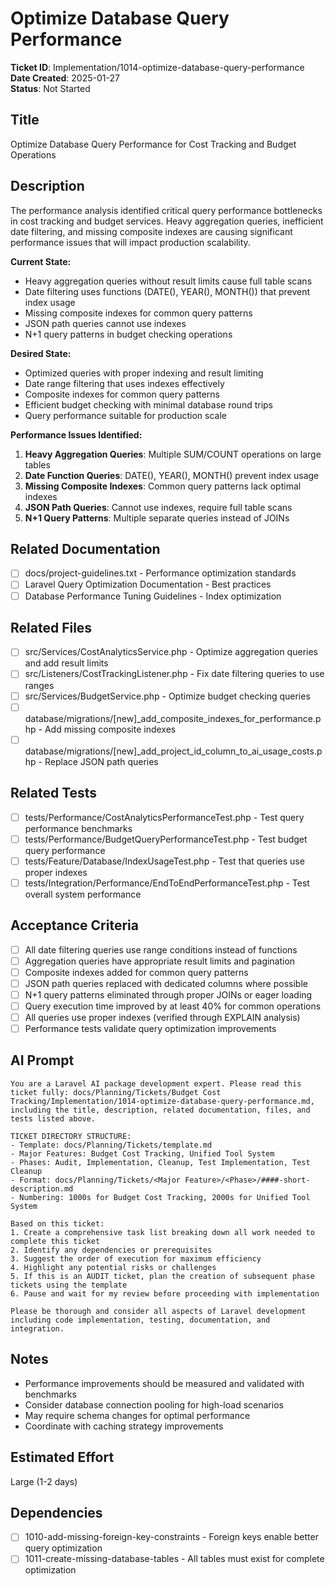 # Optimize Database Query Performance

**Ticket ID**: Implementation/1014-optimize-database-query-performance  
**Date Created**: 2025-01-27  
**Status**: Not Started  

## Title
Optimize Database Query Performance for Cost Tracking and Budget Operations

## Description
The performance analysis identified critical query performance bottlenecks in cost tracking and budget services. Heavy aggregation queries, inefficient date filtering, and missing composite indexes are causing significant performance issues that will impact production scalability.

**Current State:**
- Heavy aggregation queries without result limits cause full table scans
- Date filtering uses functions (DATE(), YEAR(), MONTH()) that prevent index usage
- Missing composite indexes for common query patterns
- JSON path queries cannot use indexes
- N+1 query patterns in budget checking operations

**Desired State:**
- Optimized queries with proper indexing and result limiting
- Date range filtering that uses indexes effectively
- Composite indexes for common query patterns
- Efficient budget checking with minimal database round trips
- Query performance suitable for production scale

**Performance Issues Identified:**
1. **Heavy Aggregation Queries**: Multiple SUM/COUNT operations on large tables
2. **Date Function Queries**: DATE(), YEAR(), MONTH() prevent index usage
3. **Missing Composite Indexes**: Common query patterns lack optimal indexes
4. **JSON Path Queries**: Cannot use indexes, require full table scans
5. **N+1 Query Patterns**: Multiple separate queries instead of JOINs

## Related Documentation
- [ ] docs/project-guidelines.txt - Performance optimization standards
- [ ] Laravel Query Optimization Documentation - Best practices
- [ ] Database Performance Tuning Guidelines - Index optimization

## Related Files
- [ ] src/Services/CostAnalyticsService.php - Optimize aggregation queries and add result limits
- [ ] src/Listeners/CostTrackingListener.php - Fix date filtering queries to use ranges
- [ ] src/Services/BudgetService.php - Optimize budget checking queries
- [ ] database/migrations/[new]_add_composite_indexes_for_performance.php - Add missing composite indexes
- [ ] database/migrations/[new]_add_project_id_column_to_ai_usage_costs.php - Replace JSON path queries

## Related Tests
- [ ] tests/Performance/CostAnalyticsPerformanceTest.php - Test query performance benchmarks
- [ ] tests/Performance/BudgetQueryPerformanceTest.php - Test budget query performance
- [ ] tests/Feature/Database/IndexUsageTest.php - Test that queries use proper indexes
- [ ] tests/Integration/Performance/EndToEndPerformanceTest.php - Test overall system performance

## Acceptance Criteria
- [ ] All date filtering queries use range conditions instead of functions
- [ ] Aggregation queries have appropriate result limits and pagination
- [ ] Composite indexes added for common query patterns
- [ ] JSON path queries replaced with dedicated columns where possible
- [ ] N+1 query patterns eliminated through proper JOINs or eager loading
- [ ] Query execution time improved by at least 40% for common operations
- [ ] All queries use proper indexes (verified through EXPLAIN analysis)
- [ ] Performance tests validate query optimization improvements

## AI Prompt
```
You are a Laravel AI package development expert. Please read this ticket fully: docs/Planning/Tickets/Budget Cost Tracking/Implementation/1014-optimize-database-query-performance.md, including the title, description, related documentation, files, and tests listed above.

TICKET DIRECTORY STRUCTURE:
- Template: docs/Planning/Tickets/template.md
- Major Features: Budget Cost Tracking, Unified Tool System
- Phases: Audit, Implementation, Cleanup, Test Implementation, Test Cleanup
- Format: docs/Planning/Tickets/<Major Feature>/<Phase>/####-short-description.md
- Numbering: 1000s for Budget Cost Tracking, 2000s for Unified Tool System

Based on this ticket:
1. Create a comprehensive task list breaking down all work needed to complete this ticket
2. Identify any dependencies or prerequisites
3. Suggest the order of execution for maximum efficiency
4. Highlight any potential risks or challenges
5. If this is an AUDIT ticket, plan the creation of subsequent phase tickets using the template
6. Pause and wait for my review before proceeding with implementation

Please be thorough and consider all aspects of Laravel development including code implementation, testing, documentation, and integration.
```

## Notes
- Performance improvements should be measured and validated with benchmarks
- Consider database connection pooling for high-load scenarios
- May require schema changes for optimal performance
- Coordinate with caching strategy improvements

## Estimated Effort
Large (1-2 days)

## Dependencies
- [ ] 1010-add-missing-foreign-key-constraints - Foreign keys enable better query optimization
- [ ] 1011-create-missing-database-tables - All tables must exist for complete optimization
